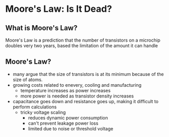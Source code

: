 # Moore's Law: Is It Dead?

## What is Moore's Law?

Moore's Law is a prediction that the number of transistors on a microchip doubles very two years, based the limitation of the amount it can handle

## Moore's Law?

- many argue that the size of transistors is at its minimum because of the size of atoms.
- growing costs related to enevery, cooling and manufacturing
  - temperature increases as power increases
  - more power is needed as transistor density increases
- capacitance goes down and resistance goes up, making it difficult to perform calculations
  - tricky voltage scaling
    - reduces dynamic power consumption
    - can't prevent leakage power loss
    - limited due to noise or threshold voltage
